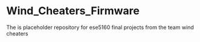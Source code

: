 # Wind_Cheaters_Firmware
The is placeholder repository for ese5160 final projects from the team wind cheaters
